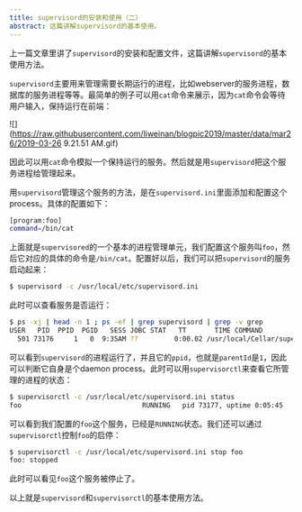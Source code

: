 ```yaml
---
title: supervisord的安装和使用（二）
abstract: 这篇讲解supervisord的基本使用。
---
```




上一篇文章里讲了`supervisord`的安装和配置文件，这篇讲解`supervisord`的基本使用方法。

`supervisord`主要用来管理需要长期运行的进程，比如webserver的服务进程，数据库的服务进程等等。最简单的例子可以用`cat`命令来展示，因为`cat`命令会等待用户输入，保持运行在前端：

![](https://raw.githubusercontent.com/liweinan/blogpic2019/master/data/mar26/2019-03-26 9.21.51 AM.gif)

因此可以用`cat`命令模拟一个保持运行的服务。然后就是用`supervisord`把这个服务进程给管理起来。

用`supervisord`管理这个服务的方法，是在`supervisord.ini`里面添加和配置这个process。具体的配置如下：

```bash
[program:foo]
command=/bin/cat
```

上面就是`supervisored`的一个基本的进程管理单元，我们配置这个服务叫`foo`，然后它对应的具体的命令是`/bin/cat`。配置好以后，我们可以把`supervisord`的服务启动起来：

```bash
$ supervisord -c /usr/local/etc/supervisord.ini
```

此时可以查看服务是否运行：

```bash
$ ps -xj | head -n 1 ; ps -ef | grep supervisord | grep -v grep
USER   PID  PPID  PGID   SESS JOBC STAT   TT       TIME COMMAND
  501 73176     1   0  9:35AM ??         0:00.02 /usr/local/Cellar/supervisor/3.3.5/libexec/bin/python2.7 /usr/local/bin/supervisord -c /usr/local/etc/supervisord.ini
```

可以看到`supervisord`的进程运行了，并且它的`ppid`，也就是`parentId`是`1`，因此可以判断它自身是个daemon process。此时可以用`supervisorctl`来查看它所管理的进程的状态：

```bash
$ supervisorctl -c /usr/local/etc/supervisord.ini status
foo                              RUNNING   pid 73177, uptime 0:05:45
```

可以看到我们配置的`foo`这个服务，已经是`RUNNING`状态。我们还可以通过`supervisorctl`控制`foo`的启停：

```bash
$ supervisorctl -c /usr/local/etc/supervisord.ini stop foo
foo: stopped
```

此时可以看见`foo`这个服务被停止了。

以上就是`supervisord`和`supervisorctl`的基本使用方法。


